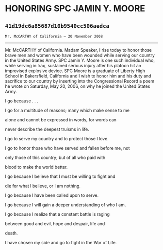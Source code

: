 # HONORING SPC JAMIN Y. MOORE
## `41d19dc6a85687d10b9540cc506aedca`
`Mr. McCARTHY of California — 20 November 2008`

---


Mr. McCARTHY of California. Madam Speaker, I rise today to honor 
those brave men and women who have been wounded while serving our 
country in the United States Army. SPC Jamin Y. Moore is one such 
individual who, while serving in Iraq, sustained serious injury after 
his platoon hit an improvised explosive device. SPC Moore is a graduate 
of Liberty High School in Bakersfield, California and I wish to honor 
him and his duty and sacrifice to our country by inserting into the 
Congressional Record a poem he wrote on Saturday, May 20, 2006, on why 
he joined the United States Army.



 I go because . . .


 I go for a multitude of reasons; many which make sense to me 





 alone and cannot be expressed in words, for words can 





 never describe the deepest truisms in life.


 I go to serve my country and to protect those I love.


 I go to honor those who have served and fallen before me, not 





 only those of this country; but of all who paid with 





 blood to make the world better.


 I go because I believe that I must be willing to fight and 





 die for what I believe, or I am nothing.


 I go because I have been called upon to serve.


 I go because I will gain a deeper understanding of who I am.


 I go because I realize that a constant battle is raging 





 between good and evil, hope and despair, life and 





 death.


 I have chosen my side and go to fight in the War of Life.
